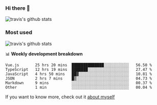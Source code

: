 ### Hi there 👋

<!--
**HondryTravis/HondryTravis** is a ✨ _special_ ✨ repository because its `README.md` (this file) appears on your GitHub profile.

Here are some ideas to get you started:

- 🔭 I’m currently working on ...
- 🌱 I’m currently learning ...
- 👯 I’m looking to collaborate on ...
- 🤔 I’m looking for help with ...
- 💬 Ask me about ...
- 📫 How to reach me: ...
- 😄 Pronouns: ...
- ⚡ Fun fact: ...
-->

![travis's github stats](https://github-readme-stats.vercel.app/api?username=HondryTravis&hide=stars)
### Most used
![travis's github stats](https://github-readme-stats.anuraghazra1.vercel.app/api/top-langs/?username=HondryTravis&layout=compact&hide_title=true)

📊 **Weekly development breakdown**

<!--START_SECTION:waka-->

```text
Vue.js       25 hrs 20 mins  ██████████████░░░░░░░░░░░   56.50 %
TypeScript   12 hrs 19 mins  ███████░░░░░░░░░░░░░░░░░░   27.47 %
JavaScript   4 hrs 50 mins   ██▓░░░░░░░░░░░░░░░░░░░░░░   10.81 %
JSON         2 hrs 7 mins    █▒░░░░░░░░░░░░░░░░░░░░░░░   04.73 %
Markdown     9 mins          ░░░░░░░░░░░░░░░░░░░░░░░░░   00.37 %
Other        1 min           ░░░░░░░░░░░░░░░░░░░░░░░░░   00.04 %
```

<!--END_SECTION:waka-->

If you want to know more, check out it [about myself](https://hondrytravis.github.io/)
